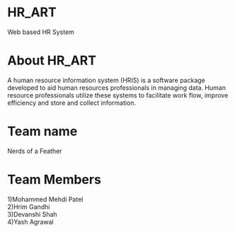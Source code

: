 # HR_ART
Web based HR System

# About HR_ART
A human resource information system (HRIS) is a software package developed to aid human resources professionals in managing data. Human resource professionals utilize these systems to facilitate work flow, improve efficiency and store and collect information.

# Team name
Nerds of a Feather

# Team Members
1)Mohammed Mehdi Patel\
2)Hrim Gandhi\
3)Devanshi Shah\
4)Yash Agrawal
